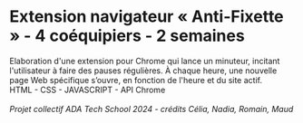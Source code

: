 # Extension navigateur « Anti-Fixette » - 4 coéquipiers - 2 semaines

Elaboration d'une extension pour Chrome qui lance un minuteur, incitant l'utilisateur à faire des pauses régulières. À chaque heure, une nouvelle page Web spécifique s’ouvre, en fonction de l'heure et du site actif. <br>
HTML - CSS - JAVASCRIPT - API Chrome<br>
<br>
<i>Projet collectif ADA Tech School 2024 - crédits Célia, Nadia, Romain, Maud</i>
